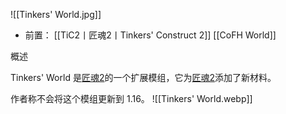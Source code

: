 ![[Tinkers' World.jpg]]
- 前置：
 [[TiC2丨匠魂2丨Tinkers' Construct 2]]
 [[CoFH World]]

概述

Tinkers' World 是[匠魂2](https://www.mcmod.cn/class/683.html "匠魂2")的一个扩展模组，它为[匠魂2](https://www.mcmod.cn/class/683.html "匠魂2")添加了新材料。

作者称不会将这个模组更新到 1.16。
![[Tinkers' World.webp]]
